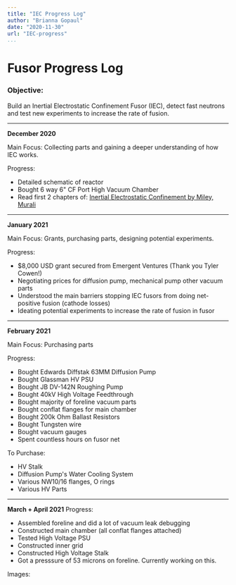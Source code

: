```yaml
---
title: "IEC Progress Log"
author: "Brianna Gopaul"
date: "2020-11-30"
url: "IEC-progress"
...
```


# Fusor Progress Log  

### Objective:
Build an Inertial Electrostatic Confinement Fusor (IEC), detect fast neutrons and test new experiments to increase the rate of fusion. 

- - - 

**December 2020**

Main Focus: Collecting parts and gaining a deeper understanding of how IEC works. 

Progress:

- Detailed schematic of reactor 
- Bought 6 way 6" CF Port High Vacuum Chamber
- Read first 2 chapters of: [Inertial Electrostatic Confinement by Miley, Murali](https://www.springer.com/gp/book/9781461493372)

- - - 

**January 2021**

Main Focus: Grants, purchasing parts, designing potential experiments. 

Progress:

- $8,000 USD grant secured from Emergent Ventures (Thank you Tyler Cowen!)
- Negotiating prices for diffusion pump, mechanical pump other vacuum parts
- Understood the main barriers stopping IEC fusors from doing net-positive fusion (cathode losses)
- Ideating potential experiments to increase the rate of fusion in fusor 

- - -

**February 2021**

Main Focus: Purchasing parts

Progress: 
- Bought Edwards Diffstak 63MM Diffusion Pump
- Bought Glassman HV PSU 
- Bought JB DV-142N Roughing Pump 
- Bought 40kV High Voltage Feedthrough 
- Bought majority of foreline vacuum parts
- Bought conflat flanges for main chamber 
- Bought 200k Ohm Ballast Resistors 
- Bought Tungsten wire 
- Bought vacuum gauges
- Spent countless hours on fusor net

To Purchase: 
- HV Stalk
- Diffusion Pump's Water Cooling System 
- Various NW10/16 flanges, O rings
- Various HV Parts

- - - 
**March + April 2021**
Progress: 
- Assembled foreline and did a lot of vacuum leak debugging
- Constructed main chamber (all conflat flanges attached)
- Tested High Voltage PSU 
- Constructed inner grid 
- Constructed High Voltage Stalk 
- Got a presssure of 53 microns on foreline. Currently working on this. 

Images: 

